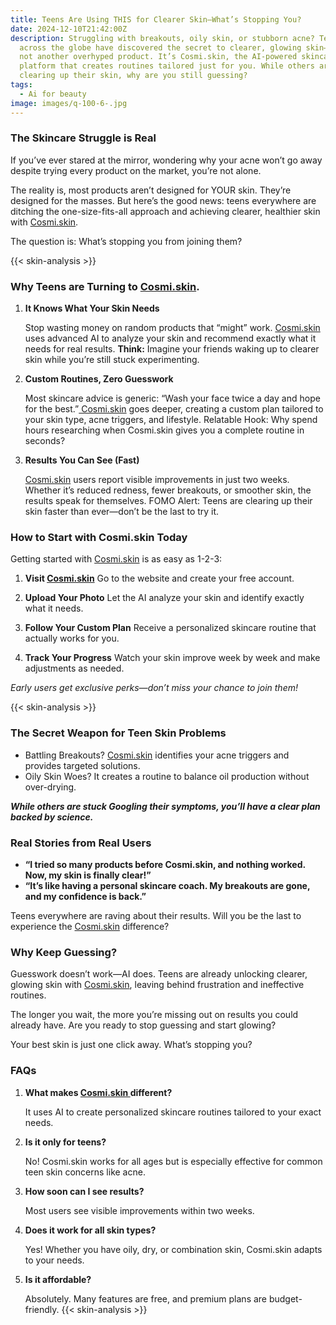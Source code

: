 ```yaml
---
title: Teens Are Using THIS for Clearer Skin—What’s Stopping You?
date: 2024-12-10T21:42:00Z
description: Struggling with breakouts, oily skin, or stubborn acne? Teens
  across the globe have discovered the secret to clearer, glowing skin—and it’s
  not another overhyped product. It’s Cosmi.skin, the AI-powered skincare
  platform that creates routines tailored just for you. While others are
  clearing up their skin, why are you still guessing?
tags:
  - Ai for beauty
image: images/q-100-6-.jpg
---
```

### The Skincare Struggle is Real

If you’ve ever stared at the mirror, wondering why your acne won’t go away despite trying every product on the market, you’re not alone.

The reality is, most products aren’t designed for YOUR skin. They’re designed for the masses. But here’s the good news: teens everywhere are ditching the one-size-fits-all approach and achieving clearer, healthier skin with [Cosmi.skin](https://www.cosmi.skin/).

The question is: What’s stopping you from joining them?



{{< skin-analysis >}}

### Why Teens are Turning to  **[Cosmi.skin](<>).**

1. **It Knows What Your Skin Needs**


   Stop wasting money on random products that “might” work. [Cosmi.skin](https://www.cosmi.skin/) uses advanced AI to analyze your skin and recommend exactly what it needs for real results.
   **Think:** Imagine your friends waking up to clearer skin while you’re still stuck experimenting.


2. **Custom Routines, Zero Guesswork**
    

   Most skincare advice is generic: “Wash your face twice a day and hope for the best.”[ Cosmi.skin](https://www.cosmi.skin/) goes deeper, creating a custom plan tailored to your skin type, acne triggers, and lifestyle.
    Relatable Hook: Why spend hours researching when Cosmi.skin gives you a complete routine in seconds?


3. **Results You Can See (Fast)**
    

   [Cosmi.skin](https://www.cosmi.skin/) users report visible improvements in just two weeks. Whether it’s reduced redness, fewer breakouts, or smoother skin, the results speak for themselves.
    FOMO Alert: Teens are clearing up their skin faster than ever—don’t be the last to try it.







### How to Start with Cosmi.skin Today

Getting started with [Cosmi.skin](https://www.cosmi.skin/) is as easy as 1-2-3:

1. **Visit [Cosmi.skin](https://www.cosmi.skin/)**
    Go to the website and create your free account.


2. **Upload Your Photo**
    Let the AI analyze your skin and identify exactly what it needs.


3. **Follow Your Custom Plan**
    Receive a personalized skincare routine that actually works for you.


4. **Track Your Progress**
    Watch your skin improve week by week and make adjustments as needed.



*Early users get exclusive perks—don’t miss your chance to join them!*



{{< skin-analysis >}}

### The Secret Weapon for Teen Skin Problems

* Battling Breakouts? [Cosmi.skin](https://www.cosmi.skin/) identifies your acne triggers and provides targeted solutions.
* Oily Skin Woes? It creates a routine to balance oil production without over-drying.

***While others are stuck Googling their symptoms, you’ll have a clear plan backed by science.***





### Real Stories from Real Users

* **“I tried so many products before Cosmi.skin, and nothing worked. Now, my skin is finally clear!”**
* **“It’s like having a personal skincare coach. My breakouts are gone, and my confidence is back.”**

Teens everywhere are raving about their results. Will you be the last to experience the [Cosmi.skin](https://www.cosmi.skin/) difference?





### Why Keep Guessing?

Guesswork doesn’t work—AI does. Teens are already unlocking clearer, glowing skin with [Cosmi.skin](https://www.cosmi.skin/), leaving behind frustration and ineffective routines.

The longer you wait, the more you’re missing out on results you could already have. Are you ready to stop guessing and start glowing?

Your best skin is just one click away. What’s stopping you?





### FAQs

1. **What makes [Cosmi.skin ](https://www.cosmi.skin/)different?**


    It uses AI to create personalized skincare routines tailored to your exact needs.


2. **Is it only for teens?**


    No! Cosmi.skin works for all ages but is especially effective for common teen skin concerns like acne.


3. **How soon can I see results?**


    Most users see visible improvements within two weeks.


4. **Does it work for all skin types?**


    Yes! Whether you have oily, dry, or combination skin, Cosmi.skin adapts to your needs.


5. **Is it affordable?**


    Absolutely. Many features are free, and premium plans are budget-friendly.
   {{< skin-analysis >}}
